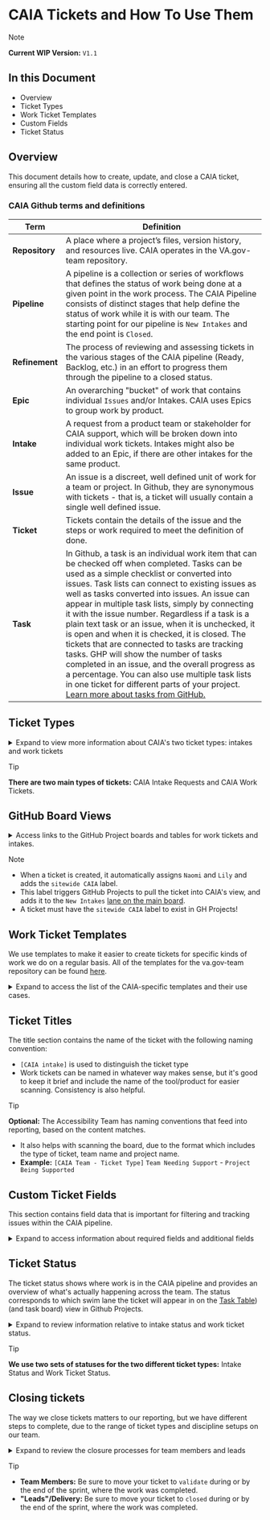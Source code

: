 # CAIA Tickets and How To Use Them
> [!NOTE]
> **Current WIP Version:** `V1.1`

## In this Document
- Overview
- Ticket Types
- Work Ticket Templates
- Custom Fields
- Ticket Status

## Overview

This document details how to create, update, and close a CAIA ticket, ensuring all the custom field data is correctly entered.

### CAIA Github terms and definitions

| **Term** | Definition |
|------------------------|------------------|
| **Repository**                   |     A place where a project’s files, version history, and resources live. CAIA operates in the VA.gov-team repository.| 
| **Pipeline**                   |     A pipeline is a collection or series of workflows that defines the status of work being done at a given point in the work process. The CAIA Pipeline consists of distinct stages that help define the status of work while it is with our team. The starting point for our pipeline is `New Intakes` and the end point is `Closed`.| 
| **Refinement**                   |     The process of reviewing and assessing tickets in the various stages of the CAIA pipeline (Ready, Backlog, etc.) in an effort to progress them through the pipeline to a closed status. | 
| **Epic**                   |     An overarching "bucket" of work that contains individual `Issues` and/or Intakes. CAIA uses Epics to group work by product. | 
| **Intake**                 | A request from a product team or stakeholder for CAIA support, which will be broken down into individual work tickets. Intakes might also be added to an Epic, if there are other intakes for the same product. |
| **Issue**                   | An issue is a discreet, well defined unit of work for a team or project. In Github, they are synonymous with tickets - that is, a ticket will usually contain a single well defined issue.| 
| **Ticket**                   | Tickets contain the details of the issue and the steps or work required to meet the definition of done.|
| **Task**                   |     In Github, a task is an individual work item that can be checked off when completed. Tasks can be used as a simple checklist or converted into issues. Task lists can connect to existing issues as well as tasks converted into issues. An issue can appear in multiple task lists, simply by connecting it with the issue number. Regardless if a task is a plain text task or an issue, when it is unchecked, it is open and when it is checked, it is closed. The tickets that are connected to tasks are tracking tasks. GHP will show the number of tasks completed in an issue, and the overall progress as a percentage. You can also use multiple task lists in one ticket for different parts of your project. [Learn more about tasks from GitHub.](https://docs.github.com/en/get-started/writing-on-github/working-with-advanced-formatting/about-task-lists) |

</details>

## Ticket Types

<details><Summary>Expand to view more information about CAIA's two ticket types: intakes and work tickets</Summary>

### CAIA Intake Requests
- [**CAIA Intake Request**]([https://github.com/department-of-veterans-affairs/va.gov-team/issues/new?assignees=strelichl%2C+coforma-terry&labels=sitewide+CAIA%2C+sitewide+content-product+support&projects=&template=sitewide-content-intake-form.md&title=%3CType+of+Request%3E+from+%3CTeam%3E](https://github.com/department-of-veterans-affairs/va.gov-team/issues/new?assignees=strelichl%2CNaomiPMC&labels=sitewide+CAIA&projects=&template=CAIA-intake-form.md&title=%5BCAIA+Intake%5D+%3CTeam+Name%3E%3A+%3CInitiative+Name%3E))
- This is the intake for teams to request collaboration with CAIA.
- During refinement, CAIA will attach new work tickets to capture individual support tasks needed from each CAIA discipline.
- You will use the intake ticket to communicate with the product team/stakeholder and share any deliverables.
### CAIA Work Ticket
- This is the issue created by CAIA, based on an intake or stakeholder request, that outlines the specific work needed from an individual contributor (we have also called these "child" or "task" tickets).
- Product teams can see work tickets attached to their intake, but these work tickets are for you to use.
- You can add notes in comments to help you track your progress and move the ticket wherever in belongs in the status swim lanes described below.
</details>

> [!TIP]
> **There are two main types of tickets:** CAIA Intake Requests and CAIA Work Tickets.


## GitHub Board Views

<details><Summary>Access links to the GitHub Project boards and tables for work tickets and intakes.</Summary>

**These two ticket types can be view separately on our board and tables:**
- **Work tickets**
    - [**Work Table**](https://github.com/orgs/department-of-veterans-affairs/projects/929/views/1)
    - [**Work Board**](https://github.com/orgs/department-of-veterans-affairs/projects/929/views/74)
- **Intakes and Epics**
    - [**Intake Table**](https://github.com/orgs/department-of-veterans-affairs/projects/929/views/75)
    - [**Intake Board**](https://github.com/orgs/department-of-veterans-affairs/projects/929/views/72)
</details>

> [!NOTE]
> - When a ticket is created, it automatically assigns `Naomi` and `Lily` and adds the `sitewide CAIA` label.
> - This label triggers GitHub Projects to pull the ticket into CAIA's view, and adds it to the `New Intakes` [lane on the main board](https://github.com/orgs/department-of-veterans-affairs/projects/929/views/1).
> - A ticket must have the `sitewide CAIA` label to exist in GH Projects!

## Work Ticket Templates

We use templates to make it easier to create tickets for specific kinds of work we do on a regular basis. All of the templates for the va.gov-team repository can be found [here](https://github.com/department-of-veterans-affairs/va.gov-team/tree/master/.github/ISSUE_TEMPLATE). 

<details><summary>Expand to access the list of the CAIA-specific templates and their use cases.</summary>
    
### IA Templates
- **CAIA Best Bet Request**: [template](https://github.com/department-of-veterans-affairs/va.gov-team/blob/master/.github/ISSUE_TEMPLATE/CAIA%20Best%20Bet%20Request.md) + [create an issue](https://github.com/department-of-veterans-affairs/va.gov-team/issues/new?template=CAIA+Best+Bet+Request.md).
    - Request to create or change a best bet in VA.gov search results.
- **CAIA entry points and crosslinks for launches:** [template](https://github.com/department-of-veterans-affairs/va.gov-team/blob/master/.github/ISSUE_TEMPLATE/CAIA%20entry%20points%20+%20crosslinks%20for%20launches.md) + [create an issue](https://github.com/department-of-veterans-affairs/va.gov-team/issues/new?template=CAIA+entry+points+%2B+crosslinks+for+launches.md).
    - This ticket is designed to coordinate IA and content tasks for product updates to update the mega menu, left nav, and hub pages in Drupal.
### Accessibility Templates
- **Internal Use: CAIA a11y Short Ticket**: [template](https://github.com/department-of-veterans-affairs/va.gov-team/blob/master/.github/ISSUE_TEMPLATE/CAIA-Internal-A11y-Short-Ticket.md) + [create an issue](https://github.com/department-of-veterans-affairs/va.gov-team/issues/new?template=CAIA-Internal-A11y-Short-Ticket.md).
    - Template for CAIA a11y members to utilize, when needing to create a ticket oustide the intake process.
- **Internal Use: CAIA Pilot Research Ticket**: [template](https://github.com/department-of-veterans-affairs/va.gov-team/blob/master/.github/ISSUE_TEMPLATE/CAIA-internal-Research-Pilot-Ticket.md) + [create an issue].
    - Template for pilots conducted prior to research.
- **Internal Use: CAIA Refined Research Ticket**: [template](https://github.com/department-of-veterans-affairs/va.gov-team/blob/master/.github/ISSUE_TEMPLATE/CAIA-internal-research-refined-ticket-template.md) + [create an issue](https://github.com/department-of-veterans-affairs/va.gov-team/issues/new?template=CAIA-internal-research-refined-ticket-template.md).
    - Template for converted research intake to refined ticket.
### Content Templates
- **CAIA Internal Ad Hoc Content Request Ticket**: [template](https://github.com/department-of-veterans-affairs/va.gov-team/blob/master/.github/ISSUE_TEMPLATE/CAIA-Internal-Ad-Hoc-Content-Template.md) + [create an issue](https://github.com/department-of-veterans-affairs/va.gov-team/issues/new?template=CAIA-Internal-Ad-Hoc-Content-Template.md).
    - This ticket captures the last minute, quick-turnaround content requests that come in outside of CAIA intakes. Use the ticket comments to note any tasks completed or decisions made during the current sprint.
- **CAIA Internal Style Guide Ticket**: [template](https://github.com/department-of-veterans-affairs/va.gov-team/blob/master/.github/ISSUE_TEMPLATE/CAIA-Internal-Content-Style-Guide-Template.md) + [create an issue](https://github.com/department-of-veterans-affairs/va.gov-team/issues/new?template=CAIA-Internal-Content-Style-Guide-Template.md).
    - This ticket captures ongoing content updates to the style guide. Use the ticket comments to note any tasks completed or decisions made during the current sprint.
- **CAIA Internal Content Ticket**: [template](https://github.com/department-of-veterans-affairs/va.gov-team/blob/master/.github/ISSUE_TEMPLATE/CAIA-Internal-Content-Ticket.md) + [create an issue](https://github.com/department-of-veterans-affairs/va.gov-team/issues/new?template=CAIA-Internal-Content-Ticket.md).
    - Use to create general content work tickets, remove or edit the task checkboxes to fit the work. 
- **CAIA Internal Health Content Ticket**: [template](https://github.com/department-of-veterans-affairs/va.gov-team/blob/master/.github/ISSUE_TEMPLATE/CAIA-Internal-Health-Content-Template.md) + [create an issue](https://github.com/department-of-veterans-affairs/va.gov-team/issues/new?template=CAIA-Internal-Health-Content-Template.md).
    - This ticket captures ongoing content support for MHV and other health tools. Use the ticket comments to note any tasks completed or decisions made during the current sprint.

</details>

## Ticket Titles
The title section contains the name of the ticket with the following naming convention:

- `[CAIA intake]` is used to distinguish the ticket type
- Work tickets can be named in whatever way makes sense, but it's good to keep it brief and include the name of the tool/product for easier scanning. Consistency is also helpful.
> [!TIP]
> **Optional:** The Accessibility Team has naming conventions that feed into reporting, based on the content matches.
> - It also helps with scanning the board, due to the format which includes the type of ticket, team name and project name.
> - **Example:** `[CAIA Team - Ticket Type]` `Team Needing Support` - `Project Being Supported`

## Custom Ticket Fields
This section contains field data that is important for filtering and tracking issues within the CAIA pipeline. 

<details><summary>Expand to access information about required fields and additional fields</summary>
    
### Required Fields
- **Opened Date** - The date the ticket was created. This is auto-generated by Github, but the default data cannot be used to filter issues on the board, so we still need to manually input this date.
- **Closed Date** - the date the ticket was closed. This is not auto-generated, so please be sure to fill out this field when you close a ticket (for content tickets, PDM will do this).
- **Estimate** - the level of effort we think will be required for a ticket. Only used on Task tickets, not Epics. Level of effort is determined using basic tee shirt sizes based on the time it would take to complete the work iteself (not including waiting on SMEs or stakeholders, back and forth with OCTO, etc.):
  - **Small** for 1-5 days - Redirects (except for Family Member Benefit migration work) and Best Bets, deprecating a page
  - **Medium** for 2-4 weeks - Best bets, React Widgets, updating a translated page
  - **Large** for 1-3 months - Launching a new tool, creating a new translated page
  - **Extra large** for 4+ months -  Migration audit
- **Actual** - how much effort was required, once we've completed the work and can asses how big a lift it was
- **Originator/Team** - the team or stakeholder that requested the work

### Additional Fields
- **Assignees** - Shows who is responsible for the work being done on the ticket. This should be used only for the person actively working on the ticket, not for general awareness (if you need to flag a ticket for someone's awareness, tag them in a comment). As a ticket moves through the work process, the assignee may change. For example, a content ticket will be handed off from an editor to a writer to a copyeditor--to make it obvious who is actively responsible for work, we won't keep all three of those people assigned the whole time.
- **Labels** - Sometimes known as tags. These allow for CAIA to 'tag' which discipline needs to be involved with the work. Current labels for CAIA are:
  - `sitewide CAIA`
  - `sitewide content`
  - `sitewide IA`
  - `sitewide accessibility`
  - `CAIA translation` 
  - `CAIA-a11y-research` (used to denote CAIA research involvement for Assistive Technology support)
  - `caia-MHV` (used to denote MHV work support)
- **Last Checked** - the last time a ticket was checked, especially helpful to track on tickets in backlog or blocked to ensure tickets do not go stale in the pipeline
- **Target date** - we don't use this consistently. It has been used to track both product team launch dates and general internal CAIA deadlines.
- **Priority** - we don't use this consistently, but it can be used to indicate how urgent a piece of work is based on the following scale:
  - **High** - top priority, work should begin immediately
  - **Medium** - important but not as urgent as high priority
  - **Normal** - default, regular priority
  - **Low** - not urgent, does not require immediate work. This can be used for items in backlog without current work or actionable next steps. It can also be used for items that can be worked on slowly as time and capacity allows (formerly known as a "chipper"), i.e. long-term initiatives or items with no fixed deadline.
- **Sprint** - Used for planning when the work in this ticket should be scheduled
- **Blocked by** - used to indicate which OCTO crew is blocking the work
- **Reason Blocked** - general text field to  add detail to the reason the ticket is blocked
- **Milestone** - not currently used by CAIA, these are another way of grouping work and tracking progress
- **Linked pull requests** - not used

</details>

## Ticket Status
The ticket status shows where work is in the CAIA pipeline and provides an overview of what's actually happening across the team. The status corresponds to which swim lane the ticket will appear in on the [Task Table](https://github.com/orgs/department-of-veterans-affairs/projects/929/views/1))(and task board) view in Github Projects. 

<details><summary>Expand to review information relative to intake status and work ticket status.</summary>

### Intake Status
  -  **New Intakes** - this is where all new work comes into the board. When you create a ticket and add the sitewide-caia label, it will automatically appear here.
  -  **Intakes in Refinement** - Intakes that have been viewed by the Delivery Lead/Product Manager, but need more followup (feedback from OCTO, additional information from the requesting team, etc.)
  -  **Intakes in Progress** - Intakes where work has started and work tickets are moving through the swimlanes. 
  -  **Backlog/Blocked Intakes** - Intakes where work has stopped or been deprioritized.
  -  **Epics** - used to group tickets related to the same product. Epics themself do not usually contain any direct work, rather they are a bucket for related intakes or work tickets where individual work is being tracked.
  -  **Closed** - all the work tickets related to the intake are complete, so the intake has been closed.

### Work Ticket Status
  -  **Icebox** - issues that have been deprioritized with no clear timeline or next steps. These are tickets we will only check on a quarterly or yearly basis, so if you anticipate action sooner than that, or need to keep a closer eye on the issue and check it more frequently, better to keep it in Backlog or Blocked.
  -  **Backlog** - issues that are not currently being worked on, but are still relevant and should be pulled in in the foreseeable future
  -  **Blocked** - issues where work has been stopped for more than a week or two. This includes any ticket where the next step belongs to a person that is external to CAIA:
     - Tickets that need a decision or review from a stakeholder/SME or OCTO PO
     - Tickets where artifacts required to complete work are missing or incomplete
     - Tickets that are blocked by normal pipeline process steps. For example, a piece of work going through the Collaboration Cycle that is waiting on a product team to finish research before we can help them make changes. There’s no blocker we need to remove, we’re just waiting for it to come back to us.
     - Leave yourself assigned  so you can pick them up when they come back to you!
  -  **Ready** - issues have been refined, have next steps and assignees, and is ready to begin work on. It's ok if some work has been done already, by your discipline or another disclipine. Tickets here are what you are going to tackle next.
  -  **In Progress** - your current workload, things that you are actively focused on in the current week or two.
  -  **Validate** - once CAIA work is complete on an issue, the person responsible for it at that stage should fill out the custom fields and move the ticket to validate. Naomi will close and track the ticket in the capacity spreadsheet. Make a note in the ticket for any cases where a product or page is published but needs additional review to ensure there are no bugs, stakeholder changes, or followup from the product team/OCTO.
 -  **Closed** - work completed for this issue. Updates are live, the product has launched, or feedback or deliverables have been provided to the team.
  - **OCTO Audits** - tickets created by OCTO leadership - usually audit work
</details>

> [!TIP]
> **We use two sets of statuses for the two different ticket types:** Intake Status and Work Ticket Status. 

## Closing tickets
The way we close tickets matters to our reporting, but we have different steps to complete, due to the range of ticket types and discipline setups on our team. 

<details><summary>Expand to review the closure processes for team members and leads</summary>

### Closure process for team members

#### Work tickets

The assignee responsible for the last step will be responsible for moving the ticket.
1. Add all required fields
2. Add a comment confirming that the ticket is ready for closure review, and tag your discipline lead.
3. Move the ticket to Validate

#### Intakes

If you are assigned to the last open work ticket on an intake (or you’re the only team member assigned), you are responsible for moving the intake. 
1. Confirm that all the work tickets are closed
2. Add all required fields
3. Add a comment confirming that the ticket is ready for closure review, and tag your discipline lead
4. Move the ticket to Validate

### Closure process for discipline "leads"/delivery

At least weekly, review the Validate column in the [work ticket view](https://github.com/orgs/department-of-veterans-affairs/projects/929/views/1) and the [intake view](https://github.com/orgs/department-of-veterans-affairs/projects/929/views/75) and close intakes and work tickets related to your discipline. 
1. Confirm that all work tickets attached to an intake are closed
2. If a ticket is not ready for closure, add a comment explaining why and next steps, and move the ticket to an active status swimlane (such as In Progress or Blocked)
3. Add closed intakes and their attached work tickets to the [CAIA metric spreadsheet](https://docs.google.com/spreadsheets/d/1D1gNZlAIYbOIL9epKA_AadT5rdDCIu5IweRbRxDf288/edit?gid=1091370068#gid=1091370068) in the relevant sprint tab.
4. Note: to close a ticket, you need to use "Close issue" button in the comments section of the ticket. Unfortunately, just dragging the ticket into the "Closed" column does not actually close the ticket.
</details>   

> [!TIP]
> - **Team Members:** Be sure to move your ticket to `validate` during or by the end of the sprint, where the work was completed.
> - **"Leads"/Delivery:** Be sure to move your ticket to `closed` during or by the end of the sprint, where the work was completed.
